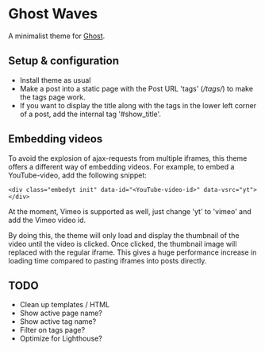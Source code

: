# Ghost Waves
A minimalist theme for [Ghost](http://github.com/tryghost/ghost/).

## Setup & configuration

* Install theme as usual
* Make a post into a static page with the Post URL 'tags' (*<your-blog-url>/tags/*) to make the tags page work.
* If you want to display the title along with the tags in the lower left corner of a post, add the internal tag '#show_title'.

## Embedding videos
To avoid the explosion of ajax-requests from multiple iframes, this theme offers a different way of embedding videos. For example, to embed a YouTube-video, add the following snippet:

~~~~
<div class="embedyt init" data-id="<YouTube-video-id>" data-vsrc="yt"></div>
~~~~

At the moment, Vimeo is supported as well, just change 'yt' to 'vimeo' and add the Vimeo video id.

By doing this, the theme will only load and display the thumbnail of the video until the video is clicked. Once clicked, the thumbnail image will replaced with the regular iframe. This gives a huge performance increase in loading time compared to pasting iframes into posts directly.

## TODO
- Clean up templates / HTML
- Show active page name?
- Show active tag name?
- Filter on tags page?
- Optimize for Lighthouse?